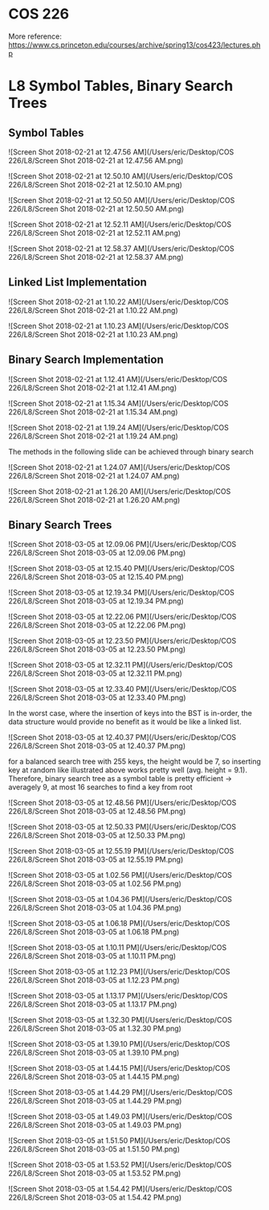 # COS 226 

More reference:
https://www.cs.princeton.edu/courses/archive/spring13/cos423/lectures.php




# L8 Symbol Tables, Binary Search Trees 

## Symbol Tables

![Screen Shot 2018-02-21 at 12.47.56 AM](/Users/eric/Desktop/COS 226/L8/Screen Shot 2018-02-21 at 12.47.56 AM.png)

![Screen Shot 2018-02-21 at 12.50.10 AM](/Users/eric/Desktop/COS 226/L8/Screen Shot 2018-02-21 at 12.50.10 AM.png)

![Screen Shot 2018-02-21 at 12.50.50 AM](/Users/eric/Desktop/COS 226/L8/Screen Shot 2018-02-21 at 12.50.50 AM.png)

![Screen Shot 2018-02-21 at 12.52.11 AM](/Users/eric/Desktop/COS 226/L8/Screen Shot 2018-02-21 at 12.52.11 AM.png)

![Screen Shot 2018-02-21 at 12.58.37 AM](/Users/eric/Desktop/COS 226/L8/Screen Shot 2018-02-21 at 12.58.37 AM.png)

## Linked List Implementation

![Screen Shot 2018-02-21 at 1.10.22 AM](/Users/eric/Desktop/COS 226/L8/Screen Shot 2018-02-21 at 1.10.22 AM.png)

![Screen Shot 2018-02-21 at 1.10.23 AM](/Users/eric/Desktop/COS 226/L8/Screen Shot 2018-02-21 at 1.10.23 AM.png)

## Binary Search Implementation

![Screen Shot 2018-02-21 at 1.12.41 AM](/Users/eric/Desktop/COS 226/L8/Screen Shot 2018-02-21 at 1.12.41 AM.png)

![Screen Shot 2018-02-21 at 1.15.34 AM](/Users/eric/Desktop/COS 226/L8/Screen Shot 2018-02-21 at 1.15.34 AM.png)

![Screen Shot 2018-02-21 at 1.19.24 AM](/Users/eric/Desktop/COS 226/L8/Screen Shot 2018-02-21 at 1.19.24 AM.png)

The methods in the following slide can be achieved through binary search

![Screen Shot 2018-02-21 at 1.24.07 AM](/Users/eric/Desktop/COS 226/L8/Screen Shot 2018-02-21 at 1.24.07 AM.png)

![Screen Shot 2018-02-21 at 1.26.20 AM](/Users/eric/Desktop/COS 226/L8/Screen Shot 2018-02-21 at 1.26.20 AM.png)





## Binary Search Trees

![Screen Shot 2018-03-05 at 12.09.06 PM](/Users/eric/Desktop/COS 226/L8/Screen Shot 2018-03-05 at 12.09.06 PM.png)

![Screen Shot 2018-03-05 at 12.15.40 PM](/Users/eric/Desktop/COS 226/L8/Screen Shot 2018-03-05 at 12.15.40 PM.png)

![Screen Shot 2018-03-05 at 12.19.34 PM](/Users/eric/Desktop/COS 226/L8/Screen Shot 2018-03-05 at 12.19.34 PM.png)

![Screen Shot 2018-03-05 at 12.22.06 PM](/Users/eric/Desktop/COS 226/L8/Screen Shot 2018-03-05 at 12.22.06 PM.png)

![Screen Shot 2018-03-05 at 12.23.50 PM](/Users/eric/Desktop/COS 226/L8/Screen Shot 2018-03-05 at 12.23.50 PM.png)

![Screen Shot 2018-03-05 at 12.32.11 PM](/Users/eric/Desktop/COS 226/L8/Screen Shot 2018-03-05 at 12.32.11 PM.png)

![Screen Shot 2018-03-05 at 12.33.40 PM](/Users/eric/Desktop/COS 226/L8/Screen Shot 2018-03-05 at 12.33.40 PM.png)

In the worst case, where the insertion of keys into the BST is in-order, the data structure would provide no benefit as it would be like a linked list.

![Screen Shot 2018-03-05 at 12.40.37 PM](/Users/eric/Desktop/COS 226/L8/Screen Shot 2018-03-05 at 12.40.37 PM.png)

for a balanced search tree with 255 keys, the height would be 7, so inserting key at random like illustrated above works pretty well (avg. height = 9.1). Therefore, binary search tree as a symbol table is pretty efficient -> averagely 9, at most 16 searches to find a key from root

![Screen Shot 2018-03-05 at 12.48.56 PM](/Users/eric/Desktop/COS 226/L8/Screen Shot 2018-03-05 at 12.48.56 PM.png)

![Screen Shot 2018-03-05 at 12.50.33 PM](/Users/eric/Desktop/COS 226/L8/Screen Shot 2018-03-05 at 12.50.33 PM.png)

![Screen Shot 2018-03-05 at 12.55.19 PM](/Users/eric/Desktop/COS 226/L8/Screen Shot 2018-03-05 at 12.55.19 PM.png)

![Screen Shot 2018-03-05 at 1.02.56 PM](/Users/eric/Desktop/COS 226/L8/Screen Shot 2018-03-05 at 1.02.56 PM.png)

![Screen Shot 2018-03-05 at 1.04.36 PM](/Users/eric/Desktop/COS 226/L8/Screen Shot 2018-03-05 at 1.04.36 PM.png)

![Screen Shot 2018-03-05 at 1.06.18 PM](/Users/eric/Desktop/COS 226/L8/Screen Shot 2018-03-05 at 1.06.18 PM.png)

![Screen Shot 2018-03-05 at 1.10.11 PM](/Users/eric/Desktop/COS 226/L8/Screen Shot 2018-03-05 at 1.10.11 PM.png)

![Screen Shot 2018-03-05 at 1.12.23 PM](/Users/eric/Desktop/COS 226/L8/Screen Shot 2018-03-05 at 1.12.23 PM.png)

![Screen Shot 2018-03-05 at 1.13.17 PM](/Users/eric/Desktop/COS 226/L8/Screen Shot 2018-03-05 at 1.13.17 PM.png)

![Screen Shot 2018-03-05 at 1.32.30 PM](/Users/eric/Desktop/COS 226/L8/Screen Shot 2018-03-05 at 1.32.30 PM.png)

![Screen Shot 2018-03-05 at 1.39.10 PM](/Users/eric/Desktop/COS 226/L8/Screen Shot 2018-03-05 at 1.39.10 PM.png)

![Screen Shot 2018-03-05 at 1.44.15 PM](/Users/eric/Desktop/COS 226/L8/Screen Shot 2018-03-05 at 1.44.15 PM.png)

![Screen Shot 2018-03-05 at 1.44.29 PM](/Users/eric/Desktop/COS 226/L8/Screen Shot 2018-03-05 at 1.44.29 PM.png)

![Screen Shot 2018-03-05 at 1.49.03 PM](/Users/eric/Desktop/COS 226/L8/Screen Shot 2018-03-05 at 1.49.03 PM.png)

![Screen Shot 2018-03-05 at 1.51.50 PM](/Users/eric/Desktop/COS 226/L8/Screen Shot 2018-03-05 at 1.51.50 PM.png)

![Screen Shot 2018-03-05 at 1.53.52 PM](/Users/eric/Desktop/COS 226/L8/Screen Shot 2018-03-05 at 1.53.52 PM.png)

![Screen Shot 2018-03-05 at 1.54.42 PM](/Users/eric/Desktop/COS 226/L8/Screen Shot 2018-03-05 at 1.54.42 PM.png)






